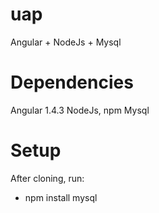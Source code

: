 # uap
Angular + NodeJs + Mysql

# Dependencies
Angular 1.4.3
NodeJs, npm
Mysql

# Setup
After cloning, run:
- npm install mysql

